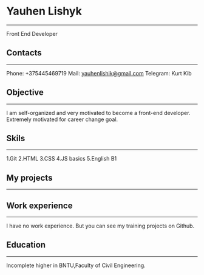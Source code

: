 # Yauhen Lishyk
---
Front End Developer
## Contacts
---
Phone: +375445469719
Mail: yauhenlishik@gmail.com
Telegram: Kurt Kib
## Objective
---
I am self-organized and very motivated to become a front-end developer. Extremely motivated for career change goal.
## Skils
---
1.Git
2.HTML
3.CSS
4.JS basics 
5.English B1
## My projects
---
## Work experience
---
I have no work experience. But you can see my training projects on Github.
## Education
---
Incomplete higher in BNTU,Faculty of Civil Engineering.